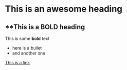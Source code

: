 # This is an awesome heading
## **This is a BOLD heading

This is some **bold** text

- here is a bullet
- and another one

[This is a link](quantalbioscience.com)
